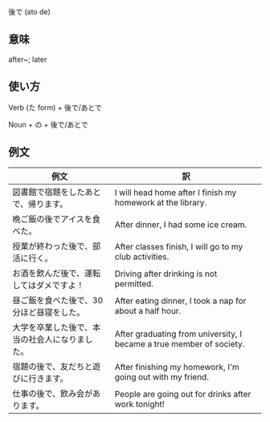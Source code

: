 後で (ato de)

## 意味

after~; later

## 使い方

Verb (た form)	+   後で/あとで

Noun + の	+   後で/あとで


## 例文

|例文|訳|
| --- | --- |
|図書館で宿題をしたあとで、帰ります。|I will head home after I finish my homework at the library.|
|晩ご飯の後でアイスを食べた。|After dinner, I had some ice cream.|
|授業が終わった後で、部活に行く。|After classes finish, I will go to my club activities.|
|お酒を飲んだ後で、運転してはダメですよ！|Driving after drinking is not permitted.|
|昼ご飯を食べた後で、30分ほど昼寝をした。|After eating dinner, I took a nap for about a half hour.|
|大学を卒業した後で、本当の社会人になりました。|After graduating from university, I became a true member of society.|
|宿題の後で、友だちと遊びに行きます。|After finishing my homework, I'm going out with my friend.|
|仕事の後で、飲み会があります。|People are going out for drinks after work tonight!|